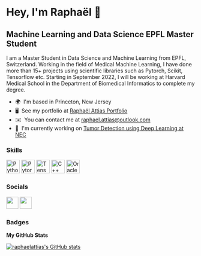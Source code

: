 Hey, I'm Raphaël 👋 
===============================

Machine Learning and Data Science EPFL Master Student
-----------------------------------------------------

I am a Master Student in Data Science and Machine Learning from EPFL, Switzerland. Working in the field of Medical Machine Learning, I have done more than 15+ projects using scientific libraries such as Pytorch, Scikit, Tensorflow etc. Starting in September 2022, I will be working at Harvard Medical School in the Department of Biomedical Informatics to complete my degree.

* 🌍  I'm based in Princeton, New Jersey
* 🖥️  See my portfolio at [Raphaël Attias Portfolio](http://raphaelattias.com)
* ✉️  You can contact me at [raphael.attias@outlook.com](mailto:raphael.attias@outlook.com)
* 🚀  I'm currently working on [Tumor Detection using Deep Learning at NEC](http://https://raphaelattias.com/posts/2021/12/nec/)

### Skills

<p align="left">
<a href="https://www.python.org/" target="_blank" rel="noreferrer"><img src="https://raw.githubusercontent.com/danielcranney/readme-generator/main/public/icons/skills/python-colored.svg" width="36" height="36" alt="Python" /></a>
   <a href="https://www.pytorch.org/" target="_blank" rel="noreferrer"><img src="https://upload.wikimedia.org/wikipedia/commons/thumb/1/10/PyTorch_logo_icon.svg/512px-PyTorch_logo_icon.svg.png" width="36" height="36" alt="Pytorch" /></a>
    <a href="https://www.tensorflow.org/" target="_blank" rel="noreferrer"><img src="https://seeklogo.com/images/T/tensorflow-logo-02FCED4F98-seeklogo.com.png" width="36" height="36" alt="Tensorflow" /></a>
<a href="https://docs.microsoft.com/en-us/cpp/?view=msvc-170" target="_blank" rel="noreferrer"><img src="https://raw.githubusercontent.com/danielcranney/readme-generator/main/public/icons/skills/cplusplus-colored.svg" width="36" height="36" alt="C++" /></a>
<a href="https://www.oracle.com/uk/index.html" target="_blank" rel="noreferrer"><img src="https://raw.githubusercontent.com/danielcranney/readme-generator/main/public/icons/skills/oracle-colored.svg" width="36" height="36" alt="Oracle" /></a>
</p>


### Socials

<p align="left"> <a href="https://www.github.com/raphaelattias" target="_blank" rel="noreferrer"><img src="https://raw.githubusercontent.com/danielcranney/readme-generator/main/public/icons/socials/github.svg" width="32" height="32" /></a> 
<a href="https://www.linkedin.com/in/raphael-attias" target="_blank" rel="noreferrer"><img src="https://raw.githubusercontent.com/danielcranney/readme-generator/main/public/icons/socials/linkedin.svg" width="32" height="32" /></a></p>

### Badges

<b>My GitHub Stats</b>

<a href="http://www.github.com/raphaelattias"><img src="https://github-readme-stats.vercel.app/api?username=raphaelattias&show_icons=true&hide=issues,&title_color=0891b2&text_color=ffffff&icon_color=0891b2&bg_color=1c1917&hide_border=true&show_icons=true" alt="raphaelattias's GitHub stats" /></a>

